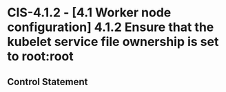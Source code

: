 # CIS-4.1.2 - \[4.1 Worker node configuration\] 4.1.2 Ensure that the kubelet service file ownership is set to root:root

## Control Statement
